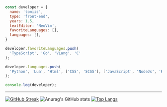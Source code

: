 ```js
const developer = {
  name: 'tomiis',
  type: 'front-end',
  years: 1.5,
  textEditor: 'NeoVim',
  favoriteLanguages: [],
  languages: [],
}

developer.favoriteLanguages.push(
  'TypeScript', 'Go', 'VLang', 'C'
);

developer.languages.push(
  'Python', 'Lua', 'Html', ['CSS', 'SCSS'], ['JavaScript', 'NodeJs', 'ReactJs'], 'TypeScript', 'VLang', 'Java'
);

console.log(developer);
```
*****
[![GitHub Streak](https://github-readme-streak-stats.herokuapp.com?user=tomiis4&theme=dark&hide_border=true&date_format=M%20j%5B%2C%20Y%5D)](https://git.io/streak-stats)
![Anurag's GitHub stats](https://github-readme-stats.vercel.app/api?username=tomiis4&count_private=true&show_icons=true&theme=radical)
[![Top Langs](https://github-readme-stats.vercel.app/api/top-langs/?username=tomiis4)](https://github.com/tomiis4/tomiis4)
